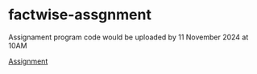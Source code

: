 # factwise-assgnment
Assignament program code would be uploaded by 11 November 2024 at 10AM

[Assignment](https://github.com/user-attachments/assets/6291ebbc-3943-453e-b461-e7b6482612dc)
